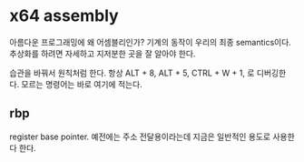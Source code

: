 # x64 assembly 

아름다운 프로그래밍에 왜 어셈블리인가? 기계의 동작이 우리의 최종 semantics이다.
추상화를 하려면 자세하고 지저분한 곳을 잘 알아야 한다. 

습관을 바꿔서 원칙처럼 한다. 항상 ALT + 8, ALT + 5, CTRL + W + 1, 로 디버깅한다. 
모르는 명령어는 바로 여기에 적는다. 


## rbp 

register base pointer. 예전에는 주소 전달용이라는데 지금은 일반적인 용도로 사용한다 한다. 

